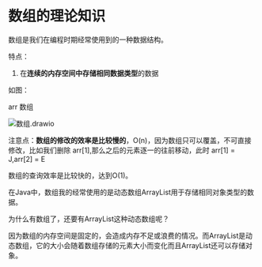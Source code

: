 # 数组的理论知识



数组是我们在编程时期经常使用到的一种数据结构。

特点：

1. 在**连续的内存空间中存储相同数据类型**的数据



如图：

arr 数组

![数组.drawio](C:/Users/%E9%82%B1%E6%9D%83%E8%BE%89/Pictures/%E6%8A%80%E6%9C%AF%E6%96%87/%E6%95%B0%E7%BB%84.drawio.png)

注意点：**数组的修改的效率是比较慢的**，O(n)，因为数组只可以覆盖，不可直接修改，比如我们删除 arr[1],那么之后的元素逐一的往前移动，此时 arr[1] = J,arr[2] = E

数组的查询效率是比较快的，达到O(1)。



在Java中，数组我的经常使用的是动态数组ArrayList用于存储相同对象类型的数据。



为什么有数组了，还要有ArrayList这种动态数组呢？



因为数组的内存空间是固定的，会造成内存不足或浪费的情况。而ArrayList是动态数组，它的大小会随着数组存储的元素大小而变化而且ArrayList还可以存储对象。

